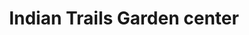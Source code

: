---
title: "Indian Trails Garden center"
url: /columbus-grove/indian-trails-garden-center/
shop: Garten-Center
---